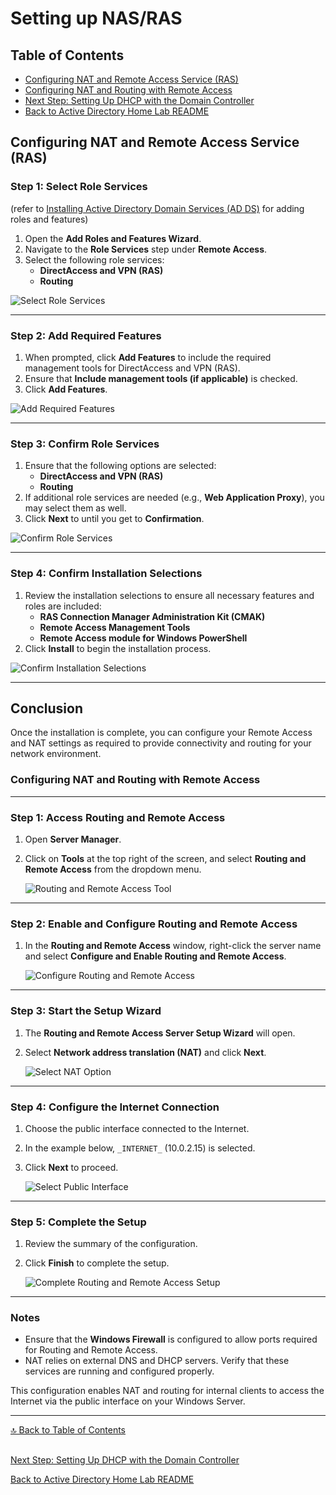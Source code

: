 # Setting up NAS/RAS

## Table of Contents
- [Configuring NAT and Remote Access Service (RAS)](#step-1-select-role-services-refer-to-installing-active-directory-domain-services-ad-ds-for-adding-roles-and-features)
- [Configuring NAT and Routing with Remote Access](#configuring-nat-and-routing-with-remote-access)
- [Next Step: Setting Up DHCP with the Domain Controller](DHCP.md)
- [Back to Active Directory Home Lab README](../README.md)
##

## Configuring NAT and Remote Access Service (RAS)
### Step 1: Select Role Services
(refer to [Installing Active Directory Domain Services (AD DS)](/docs/usingAD.md#step-1-open-server-manager-and-select-add-roles-and-features) for adding roles and features)

1. Open the **Add Roles and Features Wizard**.
2. Navigate to the **Role Services** step under **Remote Access**.
3. Select the following role services:
   - **DirectAccess and VPN (RAS)**
   - **Routing**

![Select Role Services](../screenshots/ras.png)

---

### Step 2: Add Required Features

1. When prompted, click **Add Features** to include the required management tools for DirectAccess and VPN (RAS).
2. Ensure that **Include management tools (if applicable)** is checked.
3. Click **Add Features**.

![Add Required Features](../screenshots/ras2.png)

---

### Step 3: Confirm Role Services

1. Ensure that the following options are selected:
   - **DirectAccess and VPN (RAS)**
   - **Routing**
2. If additional role services are needed (e.g., **Web Application Proxy**), you may select them as well.
3. Click **Next** to until you get to **Confirmation**.

![Confirm Role Services](../screenshots/ras3.png)

---

### Step 4: Confirm Installation Selections

1. Review the installation selections to ensure all necessary features and roles are included:
   - **RAS Connection Manager Administration Kit (CMAK)**
   - **Remote Access Management Tools**
   - **Remote Access module for Windows PowerShell**
2. Click **Install** to begin the installation process.

![Confirm Installation Selections](../screenshots/ras4.png)

---

## Conclusion

Once the installation is complete, you can configure your Remote Access and NAT settings as required to provide connectivity and routing for your network environment.

### Configuring NAT and Routing with Remote Access

---

### Step 1: Access Routing and Remote Access
1. Open **Server Manager**.
2. Click on **Tools** at the top right of the screen, and select **Routing and Remote Access** from the dropdown menu.

   ![Routing and Remote Access Tool](../screenshots/natras1.png)

---

### Step 2: Enable and Configure Routing and Remote Access
1. In the **Routing and Remote Access** window, right-click the server name and select **Configure and Enable Routing and Remote Access**.

   ![Configure Routing and Remote Access](../screenshots/natras2.png)

---

### Step 3: Start the Setup Wizard
1. The **Routing and Remote Access Server Setup Wizard** will open.
2. Select **Network address translation (NAT)** and click **Next**.

   ![Select NAT Option](../screenshots/natras3.png)

---

### Step 4: Configure the Internet Connection
1. Choose the public interface connected to the Internet.
2. In the example below, `_INTERNET_` (10.0.2.15) is selected.
3. Click **Next** to proceed.

   ![Select Public Interface](../screenshots/natras4.png)

---

### Step 5: Complete the Setup
1. Review the summary of the configuration.
2. Click **Finish** to complete the setup.

   ![Complete Routing and Remote Access Setup](../screenshots/natras5.png)

---

### Notes
- Ensure that the **Windows Firewall** is configured to allow ports required for Routing and Remote Access.
- NAT relies on external DNS and DHCP servers. Verify that these services are running and configured properly.

This configuration enables NAT and routing for internal clients to access the Internet via the public interface on your Windows Server.

---

[🔝 Back to Table of Contents](#table-of-contents)

##
[Next Step: Setting Up DHCP with the Domain Controller](DHCP.md)

[Back to Active Directory Home Lab README](../README.md)
##
